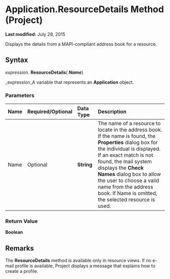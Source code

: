 
# Application.ResourceDetails Method (Project)

 **Last modified:** July 28, 2015

Displays the details from a MAPI-compliant address book for a resource.

## Syntax

 _expression_. **ResourceDetails**( **_Name_**)

 _expression_A variable that represents an  **Application** object.


### Parameters



|**Name**|**Required/Optional**|**Data Type**|**Description**|
|:-----|:-----|:-----|:-----|
|Name|Optional| **String**|The name of a resource to locate in the address book. If the name is found, the  **Properties** dialog box for the individual is displayed. If an exact match is not found, the mail system displays the **Check Names** dialog box to allow the user to choose a valid name from the address book. If Name is omitted, the selected resource is used.|

### Return Value

 **Boolean**


## Remarks

The  **ResourceDetails** method is available only in resource views. If no e-mail profile is available, Project displays a message that explains how to create a profile.

